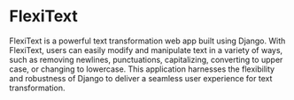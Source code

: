 # FlexiText
FlexiText is a powerful text transformation web app built using Django. With FlexiText, users can easily modify and manipulate text in a variety of ways, such as removing newlines, punctuations, capitalizing, converting to upper case, or changing to lowercase. This application harnesses the flexibility and robustness of Django to deliver a seamless user experience for text transformation.
